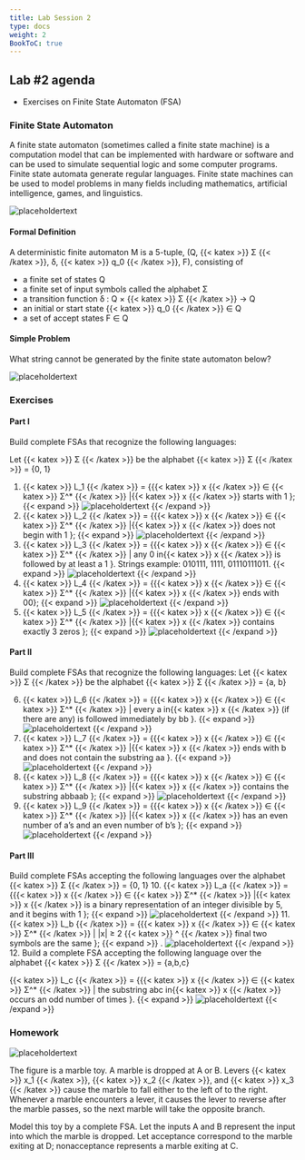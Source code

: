 ```yaml
---
title: Lab Session 2
type: docs
weight: 2
BookToC: true
---
```

## Lab #2 agenda

- Exercises on Finite State Automaton (FSA)

### **Finite State Automaton**  

A finite state automaton (sometimes called a finite state machine) 
is a computation model that can be implemented with hardware or software 
and can be used to simulate sequential logic and some computer programs. 
Finite state automata generate regular languages. Finite state machines 
can be used to model problems in many fields including mathematics, 
artificial intelligence, games, and linguistics.

![placeholdertext](/1.png)

#### **Formal Definition**  

A deterministic finite automaton M is a 5-tuple, (Q, {{< katex >}} Σ {{< /katex >}}, δ, {{< katex >}} q_0 {{< /katex >}}, F), consisting
of
- a finite set of states Q
- a finite set of input symbols called the alphabet Σ 
- a transition function δ : Q × {{< katex >}} Σ {{< /katex >}} → Q 
- an initial or start state {{< katex >}} q_0 {{< /katex >}} ∈ Q 
- a set of accept states F ∈ Q

#### **Simple Problem**  

What string cannot be generated by the finite state automaton below?

![placeholdertext](/images/lab2/2.png)

### **Exercises**  

#### **Part I**

Build complete FSAs that recognize the following languages:

Let {{< katex >}} Σ {{< /katex >}} be the alphabet {{< katex >}} Σ {{< /katex >}} = {0, 1}

1. {{< katex >}} L_1 {{< /katex >}} = {{{< katex >}} x {{< /katex >}} ∈ {{< katex >}} Σ^* {{< /katex >}} |{{< katex >}} x {{< /katex >}} starts with 1 };
{{< expand >}}
   ![placeholdertext](/images/lab2/3.png)
{{< /expand >}}
2. {{< katex >}} L_2 {{< /katex >}} = {{{< katex >}} x {{< /katex >}} ∈ {{< katex >}} Σ^* {{< /katex >}} |{{< katex >}} x {{< /katex >}} does not begin with 1 };
{{< expand >}}
   ![placeholdertext](/images/lab2/4.png)
{{< /expand >}}
3. {{< katex >}} L_3 {{< /katex >}} = {{{< katex >}} x {{< /katex >}} ∈ {{< katex >}} Σ^* {{< /katex >}} | any 0 in{{< katex >}} x {{< /katex >}} is followed by at least a 1 }. Strings example: 010111, 1111, 01110111011.
{{< expand >}}
   ![placeholdertext](/images/lab2/5.png)
{{< /expand >}}
4. {{< katex >}} L_4 {{< /katex >}} = {{{< katex >}} x {{< /katex >}} ∈ {{< katex >}} Σ^* {{< /katex >}} |{{< katex >}} x {{< /katex >}} ends with 00};
{{< expand >}}
   ![placeholdertext](/images/lab2/6.png)
{{< /expand >}}
5. {{< katex >}} L_5 {{< /katex >}} = {{{< katex >}} x {{< /katex >}} ∈ {{< katex >}} Σ^* {{< /katex >}} |{{< katex >}} x {{< /katex >}} contains exactly 3 zeros };
{{< expand >}}
   ![placeholdertext](/images/lab2/7.png)
{{< /expand >}}

#### **Part II**

Build complete FSAs that recognize the following languages: Let {{< katex >}} Σ {{< /katex >}} be the alphabet {{< katex >}} Σ {{< /katex >}} = {a, b}

6. {{< katex >}} L_6 {{< /katex >}} = {{{< katex >}} x {{< /katex >}} ∈ {{< katex >}} Σ^* {{< /katex >}} | every a in{{< katex >}} x {{< /katex >}} (if there are any) is followed immediately by bb }.
{{< expand >}}
   ![placeholdertext](/images/lab2/8.png)
{{< /expand >}}
7. {{< katex >}} L_7 {{< /katex >}} = {{{< katex >}} x {{< /katex >}} ∈ {{< katex >}} Σ^* {{< /katex >}} |{{< katex >}} x {{< /katex >}} ends with b and does not contain the substring aa }.
{{< expand >}}
   ![placeholdertext](/images/lab2/9.png)
{{< /expand >}}
8. {{< katex >}} L_8 {{< /katex >}} = {{{< katex >}} x {{< /katex >}} ∈ {{< katex >}} Σ^* {{< /katex >}} |{{< katex >}} x {{< /katex >}} contains the substring abbaab };
{{< expand >}}
   ![placeholdertext](/images/lab2/10.png)
{{< /expand >}}
9. {{< katex >}} L_9 {{< /katex >}} = {{{< katex >}} x {{< /katex >}} ∈ {{< katex >}} Σ^* {{< /katex >}} |{{< katex >}} x {{< /katex >}} has an even number of a’s and an even number of b’s };
{{< expand >}}
   ![placeholdertext](/images/lab2/11.png)
{{< /expand >}}

#### **Part III**

Build complete FSAs accepting the following languages over the alphabet {{< katex >}} Σ {{< /katex >}} = {0, 1}
10. {{< katex >}} L_a {{< /katex >}} = {{{< katex >}} x {{< /katex >}} ∈ {{< katex >}} Σ^* {{< /katex >}} |{{< katex >}} x {{< /katex >}} is a binary representation of an integer divisible by 5, and it begins with 1 };
{{< expand >}}
   ![placeholdertext](/images/lab2/12.png)
{{< /expand >}}
11. {{< katex >}} L_b {{< /katex >}} = {{{< katex >}} x {{< /katex >}} ∈ {{< katex >}} Σ^* {{< /katex >}} | |x| ≥ 2 {{< katex >}} ^ {{< /katex >}} final two symbols are the same };
{{< expand >}}
.
    ![placeholdertext](/images/lab2/13.png)
{{< /expand >}}
12. Build a complete FSA accepting the following language over the alphabet {{< katex >}} Σ {{< /katex >}} = {a,b,c}

{{< katex >}} L_c {{< /katex >}} = {{{< katex >}} x {{< /katex >}} ∈ {{< katex >}} Σ^* {{< /katex >}} | the substring abc in{{< katex >}} x {{< /katex >}} occurs an odd number of times }.
{{< expand >}}
   ![placeholdertext](/images/lab2/14.png)
{{< /expand >}}

### **Homework**

![placeholdertext](/images/lab2/15.png)

The figure is a marble toy. A marble is dropped at A or B.
Levers {{< katex >}} x_1 {{< /katex >}}, {{< katex >}} x_2 {{< /katex >}}, 
and {{< katex >}} x_3 {{< /katex >}} cause the marble to fall either to the left
of to the right. Whenever a marble encounters a lever, it causes 
the lever to reverse after the marble passes, so the next marble 
will take the opposite branch.

Model this toy by a complete FSA. Let the inputs A and B represent 
the input into which the marble is dropped. Let acceptance correspond 
to the marble exiting at D; nonacceptance represents a marble exiting at C.
